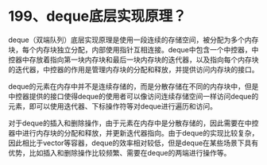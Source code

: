 # 199、deque底层实现原理？

deque（双端队列）底层实现原理是使用一段连续的存储空间，被分配为多个内存块，每个内存块独立分配，内部使用指针互相连接。deque中包含一个中控器，中控器中存放着指向第一块内存块和最后一块内存块的迭代器，以及指向每个内存块的迭代器，中控器的作用是管理内存块的分配和释放，并提供访问内存块的接口。

deque的元素在内存中并不是连续存储的，而是分散存储在不同的内存块中，但是中控器提供的接口使得deque的使用者可以像访问连续存储空间一样访问deque的元素，即可以使用迭代器、下标操作符等对deque进行遍历和访问。

 对于deque的插入和删除操作，由于元素在内存中是分散存储的，因此需要在中控器中进行内存块的分配和释放，并更新迭代器指向。由于deque的实现比较复杂，因此相比于vector等容器，deque的效率相对较低，但是deque在某些场景下具有优势，比如插入和删除操作比较频繁、需要在deque的两端进行操作等。
